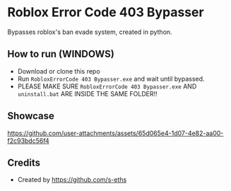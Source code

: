 # Roblox Error Code 403 Bypasser
Bypasses roblox's ban evade system, created in python.

## How to run (WINDOWS)
- Download or clone this repo
- Run `RobloxErrorCode 403 Bypasser.exe` and wait until bypassed.
- PLEASE MAKE SURE `RobloxErrorCode 403 Bypasser.exe` AND `uninstall.bat` ARE INSIDE THE SAME FOLDER!!

## Showcase
https://github.com/user-attachments/assets/65d065e4-1d07-4e82-aa00-f2c93bdc56f4

## Credits
- Created by https://github.com/s-eths
